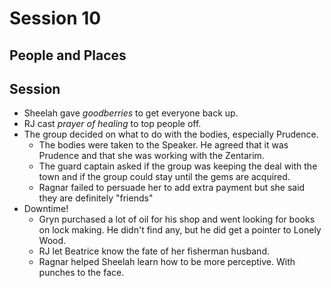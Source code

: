 # Session 10
## People and Places
## Session
* Sheelah gave _goodberries_ to get everyone back up.
* RJ cast _prayer of healing_ to top people off.
* The group decided on what to do with the bodies, especially Prudence.
	* The bodies were taken to the Speaker. He agreed that it was Prudence and that she was working with the Zentarim.
	* The guard captain asked if the group was keeping the deal with the town and if the group could stay until the gems are acquired.
	* Ragnar failed to persuade her to add extra payment but she said they are definitely "friends"
* Downtime!
	* Gryn purchased a lot of oil for his shop and went looking for books on lock making. He didn't find any, but he did get a pointer to Lonely Wood.
	* RJ let Beatrice know the fate of her fisherman husband.
	* Ragnar helped Sheelah learn how to be more perceptive. With punches to the face.
<!--stackedit_data:
eyJoaXN0b3J5IjpbLTM0NDI5NjQ1OSw2NjcxMzQ1NzEsMjQxMD
M3NjQzLDQ3NzEwNTA5Miw3MzA5OTgxMTZdfQ==
-->